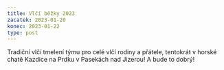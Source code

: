 ```yaml
---
title: Vlčí běžky 2023
zacatek: 2023-01-20
konec: 2023-01-22
type: post
---
```

Tradiční vlčí tmelení týmu pro celé vlčí rodiny a přátele, tentokrát v horské chatě Kazdice na Prdku v Pasekách nad Jizerou! A bude to dobrý!